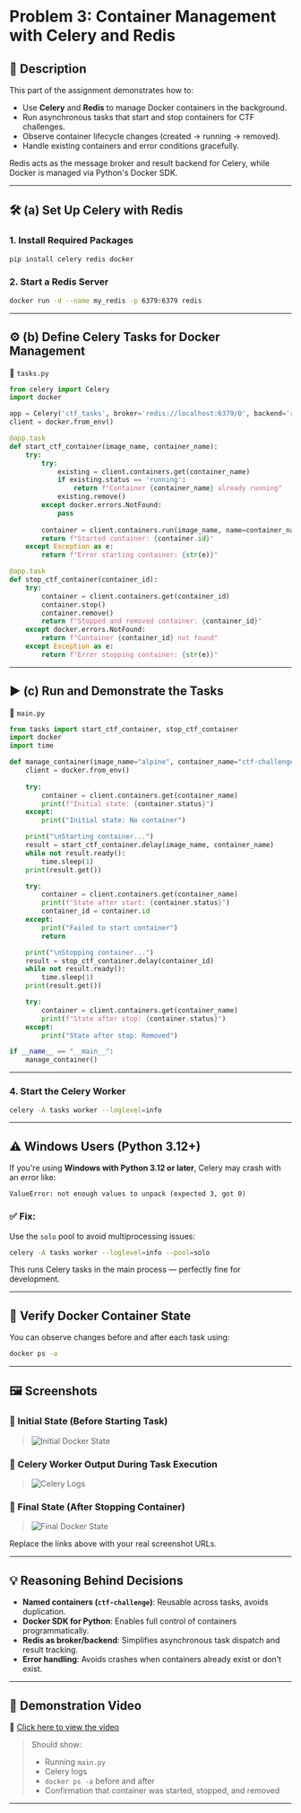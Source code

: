 
# Problem 3: Container Management with Celery and Redis

## 📌 Description

This part of the assignment demonstrates how to:

- Use **Celery** and **Redis** to manage Docker containers in the background.
- Run asynchronous tasks that start and stop containers for CTF challenges.
- Observe container lifecycle changes (created → running → removed).
- Handle existing containers and error conditions gracefully.

Redis acts as the message broker and result backend for Celery, while Docker is managed via Python's Docker SDK.

---

## 🛠️ (a) Set Up Celery with Redis

### 1. Install Required Packages
```bash
pip install celery redis docker
````

### 2. Start a Redis Server

```bash
docker run -d --name my_redis -p 6379:6379 redis
```

---

## ⚙️ (b) Define Celery Tasks for Docker Management

📄 `tasks.py`

```python
from celery import Celery
import docker

app = Celery('ctf_tasks', broker='redis://localhost:6379/0', backend='redis://localhost:6379/0')
client = docker.from_env()

@app.task
def start_ctf_container(image_name, container_name):
    try:
        try:
            existing = client.containers.get(container_name)
            if existing.status == 'running':
                return f"Container {container_name} already running"
            existing.remove()
        except docker.errors.NotFound:
            pass
        
        container = client.containers.run(image_name, name=container_name, detach=True)
        return f"Started container: {container.id}"
    except Exception as e:
        return f"Error starting container: {str(e)}"

@app.task
def stop_ctf_container(container_id):
    try:
        container = client.containers.get(container_id)
        container.stop()
        container.remove()
        return f"Stopped and removed container: {container_id}"
    except docker.errors.NotFound:
        return f"Container {container_id} not found"
    except Exception as e:
        return f"Error stopping container: {str(e)}"
```

---

## ▶️ (c) Run and Demonstrate the Tasks

📄 `main.py`

```python
from tasks import start_ctf_container, stop_ctf_container
import docker
import time

def manage_container(image_name="alpine", container_name="ctf-challenge"):
    client = docker.from_env()
    
    try:
        container = client.containers.get(container_name)
        print(f"Initial state: {container.status}")
    except:
        print("Initial state: No container")

    print("\nStarting container...")
    result = start_ctf_container.delay(image_name, container_name)
    while not result.ready():
        time.sleep(1)
    print(result.get())

    try:
        container = client.containers.get(container_name)
        print(f"State after start: {container.status}")
        container_id = container.id
    except:
        print("Failed to start container")
        return

    print("\nStopping container...")
    result = stop_ctf_container.delay(container_id)
    while not result.ready():
        time.sleep(1)
    print(result.get())

    try:
        container = client.containers.get(container_name)
        print(f"State after stop: {container.status}")
    except:
        print("State after stop: Removed")

if __name__ == "__main__":
    manage_container()
```

---

### 4. Start the Celery Worker

```bash
celery -A tasks worker --loglevel=info
```

---

## ⚠️ Windows Users (Python 3.12+)

If you're using **Windows with Python 3.12 or later**, Celery may crash with an error like:

```
ValueError: not enough values to unpack (expected 3, got 0)
```

### ✅ Fix:

Use the `solo` pool to avoid multiprocessing issues:

```bash
celery -A tasks worker --loglevel=info --pool=solo
```

This runs Celery tasks in the main process — perfectly fine for development.

---

## 🧪 Verify Docker Container State

You can observe changes before and after each task using:

```bash
docker ps -a
```

---

## 🖼️ Screenshots

### 🔹 Initial State (Before Starting Task)

> ![Initial Docker State](https://your-upload-link.com/before.png)

### 🔹 Celery Worker Output During Task Execution

> ![Celery Logs](https://your-upload-link.com/logs.png)

### 🔹 Final State (After Stopping Container)

> ![Final Docker State](https://your-upload-link.com/after.png)

Replace the links above with your real screenshot URLs.

---

## 💡 Reasoning Behind Decisions

* **Named containers (`ctf-challenge`)**: Reusable across tasks, avoids duplication.
* **Docker SDK for Python**: Enables full control of containers programmatically.
* **Redis as broker/backend**: Simplifies asynchronous task dispatch and result tracking.
* **Error handling**: Avoids crashes when containers already exist or don’t exist.

---

## 🎥 Demonstration Video

📎 [Click here to view the video](https://iutbox.iut.ac.ir/your-video-link)

> Should show:
>
> * Running `main.py`
> * Celery logs
> * `docker ps -a` before and after
> * Confirmation that container was started, stopped, and removed

---

